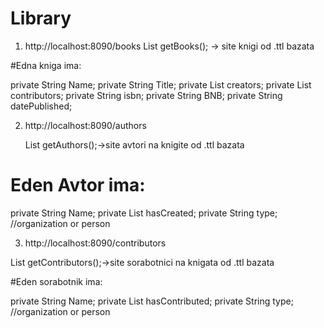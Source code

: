 # Library

1.	http://localhost:8090/books
   List<Book> getBooks(); -> site knigi od .ttl bazata
  
   #Edna kniga ima:
   
private String Name;
private String Title;
private List<String> creators;
private List<String> contributors;
private String isbn;
private String BNB;
private String datePublished;

2.	http://localhost:8090/authors

    List<Author> getAuthors();->site avtori na knigite od .ttl bazata
  
   # Eden Avtor ima:

private String Name;
private List<String> hasCreated;
private String type; //organization or person

3.	http://localhost:8090/contributors
    
   List<Contributor> getContributors();->site sorabotnici na knigata od .ttl bazata

   #Eden sorabotnik ima:
   
private String Name;
private List<String> hasContributed;
private String type; //organization or person
